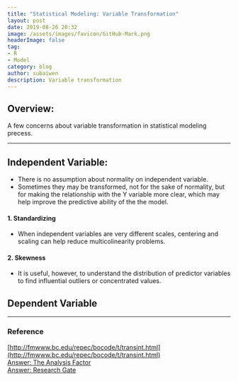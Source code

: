 ```yaml
---
title: "Statistical Modeling: Variable Transformation"
layout: post
date: 2019-08-26 20:32
image: /assets/images/favicon/GitHub-Mark.png
headerImage: false
tag:
- R
- Model
category: blog
author: subaiwen
description: Variable transformation
---
```


## Overview:
A few concerns about variable transformation in statistical modeling precess. 

---

## Independent Variable:
- There is no assumption about normality on independent variable.  
- Sometimes they may be transformed, not for the sake of normality, but for making the relationship with the Y variable more clear, which may help improve the predictive ability of the the model.

#### 1. Standardizing
- When independent variables are very different scales, centering and scaling can help reduce multicolinearity problems.

#### 2. Skewness
- It is useful, however, to understand the distribution of predictor variables to find influential outliers or concentrated values.

## Dependent Variable



---

### Reference
[http://fmwww.bc.edu/repec/bocode/t/transint.html](http://fmwww.bc.edu/repec/bocode/t/transint.html)  
[Answer: The Analysis Factor](https://www.theanalysisfactor.com/the-distribution-of-independent-variables-in-regression-models/)  
[Answer: Research Gate](https://www.researchgate.net/post/Should_I_transform_non-normal_independent_variables_in_logistic_regression)
